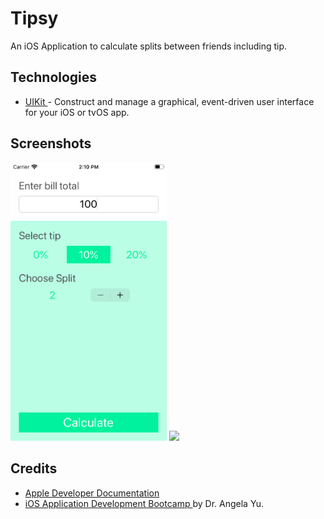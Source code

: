 #  Tipsy
An iOS Application to calculate splits between friends including tip.

## Technologies
- <a href="https://developer.apple.com/documentation/uikit"> UIKit </a> - Construct and manage a graphical, event-driven user interface for your iOS or tvOS app.

## Screenshots
<img src="Screenshots/HomeScreen.png" width="250"> <img src="ResultScreen.png" width="250">

## Credits
- <a href="https://developer.apple.com/documentation"> Apple Developer Documentation </a>
- <a href="https://www.udemy.com/course/ios-13-app-development-bootcamp/"> iOS Application Development Bootcamp </a> by Dr. Angela Yu.
